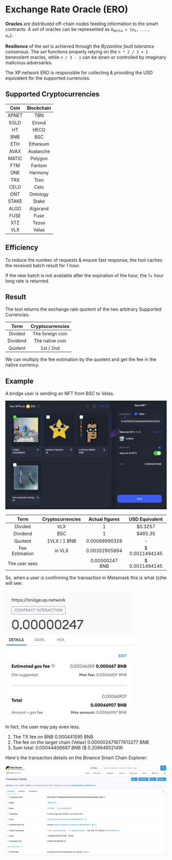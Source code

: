 # Exchange Rate Oracle (ERO)

**Oracles** are distributed off-chain nodes feeding information to the smart contracts. A *set* of oracles can be represented as <code>O<sub>delta</sub> = {o<sub>1</sub>, ..., o<sub>n</sub>}</code>.



**Resilience** of the *set* is achieved through the *Byzantine fault tolerance* consensus. The *set* functions properly relying on the `n * 2 / 3 + 1` benevolent oracles, while `n / 3 - 1` can be down or controlled by imaginary malicious adversaries.



The XP.network ERO is responsible for collecting & providing the USD equivalent for the supported currencies.

## Supported Cryptocurrencies

| Coin | Blockchain |
|:-:|:-:|
|XPNET|TBN |
|EGLD|Elrond|
|HT|HECO|
|BNB|BSC|
|ETH|Ethereum|
|AVAX|Avalanche|
|MATIC|Polygon |
|FTM|Fantom |
|ONE|Harmony |
|TRX|Tron |
|CELO|Celo |
|ONT|Ontology |
|STAKE|Stake |
|ALGO|Algorand |
|FUSE|Fuse |
|XTZ|Tezos |
|VLX|Velas |

## Efficiency

To reduce the number of requests & ensure fast response, the tool caches the received batch result for 1 hour.

If the new batch is not available after the expiration of the hour, the 1+ hour long rate is returned.

## Result

The tool returns the exchange rate quotent of the two arbitrary Supported Currencies.

| Term | Cryptocurrencies |
|:-:|:-:|
| Divided | The foreign coin |
| Dividend | The native coin |
| Quotent | 1st / 2nd |

We can multiply the fee estimation by the quotent and get the fee in the native currency.

## Example

A bridge user is sending an NFT from BSC to Velas. 

![Bridge NFTs View](assets/3.png)

| Term | Cryptocurrencies | Actual figures | USD Equivalent |
|:-:|:-:|:-:|:-:|
| Divided | VLX | 1 | $0.3257 |
| Dividend | BSC | 1 | $465.35 |
| Quotent |  1VLX /  1 BNB | 0.00069990329 | - |
| Fee Estimation | in VLX | 0.00352905894 | $ 0.0011494145 |
| The user sees | | 0.00000247 BNB | $ 0.0011494145 |

So, when a user is confirming the transaction in Metamask this is what (s)he will see:

![Metamask View](assets/4.png)

In fact, the user may pay even less. 
1. The TX fee on BNB 0.000441595 BNB
2. The fee on the target chain (Velas) 0.000002471877613277 BNB 
3. Sum total: 0.00044406687 BNB ($ 0.20664652149)

Here's the transaction details on the Binance Smart Chain Explorer:

![Fees on BSC](assets/5.png)
